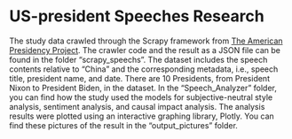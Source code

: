 # US-president Speeches Research
The study data crawled through the Scrapy framework from [The American Presidency Project](https://www.presidency.ucsb.edu/). The crawler code and the result as a JSON file can be found in the folder “scrapy_speechs”. The dataset includes the speech contents relative to “China” and the corresponding metadata, i.e., speech title, president name, and date. There are 10 Presidents, from President Nixon to President Biden, in the dataset. In the “Speech_Analyzer” folder, you can find how the study used the models for subjective-neutral style analysis, sentiment analysis, and causal impact analysis. The analysis results were plotted using an interactive graphing library, Plotly. You can find these pictures of the result in the “output_pictures” folder.
